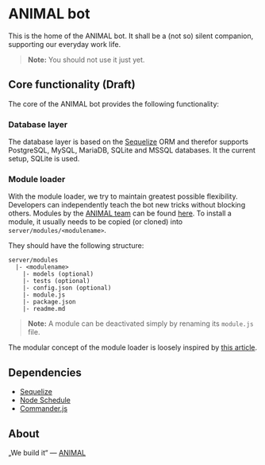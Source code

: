 # ANIMAL bot

This is the home of the ANIMAL bot. It shall be a (not so) silent companion, supporting our everyday work life.

> __Note:__ You should not use it just yet.

## Core functionality (Draft)

The core of the ANIMAL bot provides the following functionality:

### Database layer

The database layer is based on the [Sequelize](http://docs.sequelizejs.com/en/latest/) ORM and therefor supports
PostgreSQL, MySQL, MariaDB, SQLite and MSSQL databases. It the current setup, SQLite is used.

### Module loader

With the module loader, we try to maintain greatest possible flexibility. Developers can independently teach the bot new tricks without blocking others. Modules by the [ANIMAL team](http://animal.at) can be found [here](https://github.com/AnimalBot). To install a module, it usually needs to be copied (or cloned) into  `server/modules/<modulename>`.

They should have the following structure:

```
server/modules
  |- <modulename>
	|- models (optional)
	|- tests (optional)
    |- config.json (optional)
	|- module.js
	|- package.json
    |- readme.md
```

> __Note:__ A module can be deactivated simply by renaming its `module.js` file.

The modular concept of the module loader is loosely inspired by [this article](https://strongloop.com/strongblog/modular-node-js-express/).

## Dependencies

- [Sequelize](http://docs.sequelizejs.com/en/latest/)
- [Node Schedule](https://github.com/node-schedule/node-schedule)
- [Commander.js](https://github.com/tj/commander.js)

## About

„We build it“ — [ANIMAL](http://animal.at)